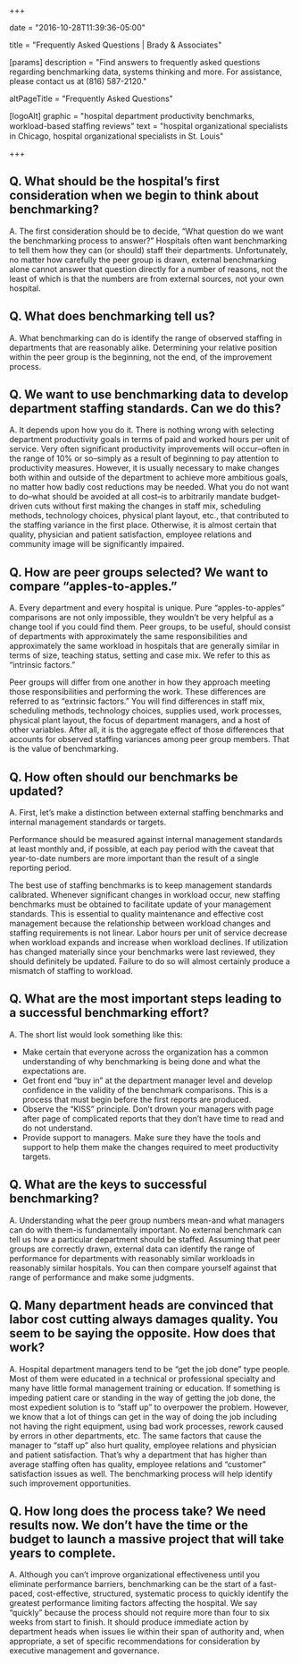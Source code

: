 +++

date = "2016-10-28T11:39:36-05:00"

title = "Frequently Asked Questions | Brady & Associates"

[params]
  description = "Find answers to frequently asked questions regarding benchmarking data, systems thinking and more. For assistance, please contact us at (816) 587-2120."

altPageTitle = "Frequently Asked Questions"

[logoAlt]
  graphic = "hospital department productivity benchmarks, workload-based stafﬁng reviews"
  text = "hospital organizational specialists in Chicago, hospital organizational specialists in St. Louis"

+++

## Q. What should be the hospital’s first consideration when we begin to think about benchmarking?

A. The first consideration should be to decide, “What question do we want the benchmarking process to answer?” Hospitals often want benchmarking to tell them how they can (or should) staff their departments. Unfortunately, no matter how carefully the peer group is drawn, external benchmarking alone cannot answer that question directly for a number of reasons, not the least of which is that the numbers are from external sources, not your own hospital.

## Q. What does benchmarking tell us?

A. What benchmarking can do is identify the range of observed staffing in departments that are reasonably alike. Determining your relative position within the peer group is the beginning, not the end, of the improvement process.

## Q. We want to use benchmarking data to develop department staffing standards. Can we do this?

A. It depends upon how you do it. There is nothing wrong with selecting department productivity goals in terms of paid and worked hours per unit of service. Very often significant productivity improvements will occur–often in the range of 10% or so–simply as a result of beginning to pay attention to productivity measures. However, it is usually necessary to make changes both within and outside of the department to achieve more ambitious goals, no matter how badly cost reductions may be needed. What you do not want to do–what should be avoided at all cost–is to arbitrarily mandate budget-driven cuts without first making the changes in staff mix, scheduling methods, technology choices, physical plant layout, etc., that contributed to the staffing variance in the first place. Otherwise, it is almost certain that quality, physician and patient satisfaction, employee relations and community image will be significantly impaired.

## Q. How are peer groups selected?  We want to compare “apples-to-apples.”

A. Every department and every hospital is unique. Pure “apples-to-apples” comparisons are not only impossible, they wouldn’t be very helpful as a change tool if you could find them. Peer groups, to be useful, should consist of departments with approximately the same responsibilities and approximately the same workload in hospitals that are generally similar in terms of size, teaching status, setting and case mix. We refer to this as “intrinsic factors.”

Peer groups will differ from one another in how they approach meeting those responsibilities and performing the work. These differences are referred to as “extrinsic factors.” You will find differences in staff mix, scheduling methods, technology choices, supplies used, work processes, physical plant layout, the focus of department managers, and a host of other variables. After all, it is the aggregate effect of those differences that accounts for observed staffing variances among peer group members. That is the value of benchmarking.

## Q. How often should our benchmarks be updated?

A. First, let’s make a distinction between external staffing benchmarks and internal management standards or targets.

Performance should be measured against internal management standards at least monthly and, if possible, at each pay period with the caveat that year-to-date numbers are more important than the result of a single reporting period.

The best use of staffing benchmarks is to keep management standards calibrated. Whenever significant changes in workload occur, new staffing benchmarks must be obtained to facilitate update of your management standards. This is essential to quality maintenance and effective cost management because the relationship between workload changes and staffing requirements is not linear. Labor hours per unit of service decrease when workload expands and increase when workload declines. If utilization has changed materially since your benchmarks were last reviewed, they should definitely be updated. Failure to do so will almost certainly produce a mismatch of staffing to workload.

## Q. What are the most important steps leading to a successful benchmarking effort?

A. The short list would look something like this:

* Make certain that everyone across the organization has a common understanding of why benchmarking is being done and what the expectations are.  
* Get front end “buy in” at the department manager level and develop confidence in the validity of the benchmark comparisons. This is a process that must begin before the first reports are produced.  
* Observe the “KISS” principle. Don’t drown your managers with page after page of complicated reports that they don’t have time to read and do not understand.  
* Provide support to managers. Make sure they have the tools and support to help them make the changes required to meet productivity targets.

## Q. What are the keys to successful benchmarking?

A. Understanding what the peer group numbers mean-and what managers can do with them-is fundamentally important. No external benchmark can tell us how a particular department should be staffed. Assuming that peer groups are correctly drawn, external data can identify the range of performance for departments with reasonably similar workloads in reasonably similar hospitals. You can then compare yourself against that range of performance and make some judgments.

## Q. Many department heads are convinced that labor cost cutting always damages quality. You seem to be saying the opposite. How does that work?

A. Hospital department managers tend to be “get the job done” type people. Most of them were educated in a technical or professional specialty and many have little formal management training or education. If something is impeding patient care or standing in the way of getting the job done, the most expedient solution is to “staff up” to overpower the problem. However, we know that a lot of things can get in the way of doing the job including not having the right equipment, using bad work processes, rework caused by errors in other departments, etc. The same factors that cause the manager to “staff up” also hurt quality, employee relations and physician and patient satisfaction. That’s why a department that has higher than average staffing often has quality, employee relations and “customer” satisfaction issues as well. The benchmarking process will help identify such improvement opportunities.

## Q. How long does the process take? We need results now.  We don’t have the time or the budget to launch a massive project that will take years to complete.

A. Although you can’t improve organizational effectiveness until you eliminate performance barriers, benchmarking can be the start of a fast-paced, cost-effective, structured, systematic process to quickly identify the greatest performance limiting factors affecting the hospital. We say “quickly” because the process should not require more than four to six weeks from start to finish. It should produce immediate action by department heads when issues lie within their span of authority and, when appropriate, a set of specific recommendations for consideration by executive management and governance.
